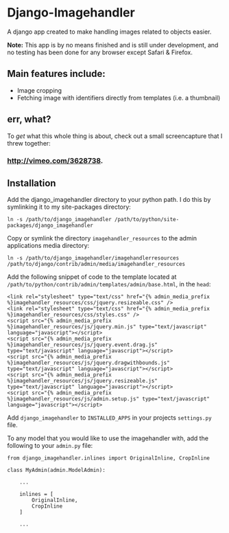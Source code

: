 
# Django-Imagehandler

A django app created to make handling images related to objects easier.

**Note:** This app is by no means finished and is still under development, and no testing has been done for any browser except Safari & Firefox.


## Main features include:

* Image cropping
* Fetching image with identifiers directly from templates (i.e. a thumbnail)


## err, what?

To *get* what this whole thing is about, check out a small screencapture that I threw together:
### <http://vimeo.com/3628738>.


## Installation

 Add the django_imagehandler directory to your python path. I do this by symlinking it to my site-packages directory:

    ln -s /path/to/django_imagehandler /path/to/python/site-packages/django_imagehandler


 Copy or symlink the directory `imagehandler_resources` to the admin applications media directory:

	ln -s /path/to/django_imagehandler/imagehandlerresources /path/to/django/contrib/admin/media/imagehandler_resources


 Add the following snippet of code to the template located at `/path/to/python/contrib/admin/templates/admin/base.html`, in the `head`:

    <link rel="stylesheet" type="text/css" href="{% admin_media_prefix %}imagehandler_resources/css/jquery.resizeable.css" />
    <link rel="stylesheet" type="text/css" href="{% admin_media_prefix %}imagehandler_resources/css/styles.css" />
    <script src="{% admin_media_prefix %}imagehandler_resources/js/jquery.min.js" type="text/javascript" language="javascript"></script>
    <script src="{% admin_media_prefix %}imagehandler_resources/js/jquery.event.drag.js" type="text/javascript" language="javascript"></script>
    <script src="{% admin_media_prefix %}imagehandler_resources/js/jquery.dragwithbounds.js" type="text/javascript" language="javascript"></script>
    <script src="{% admin_media_prefix %}imagehandler_resources/js/jquery.resizeable.js" type="text/javascript" language="javascript"></script>
    <script src="{% admin_media_prefix %}imagehandler_resources/js/admin.setup.js" type="text/javascript" language="javascript"></script>


 Add `django_imagehandler` to `INSTALLED_APPS` in your projects `settings.py` file.


 To any model that you would like to use the imagehandler with, add the following to your `admin.py` file:

    from django_imagehandler.inlines import OriginalInline, CropInline

    class MyAdmin(admin.ModelAdmin):

		...
		
		inlines = [
			OriginalInline,
			CropInline
		]
		
		...
